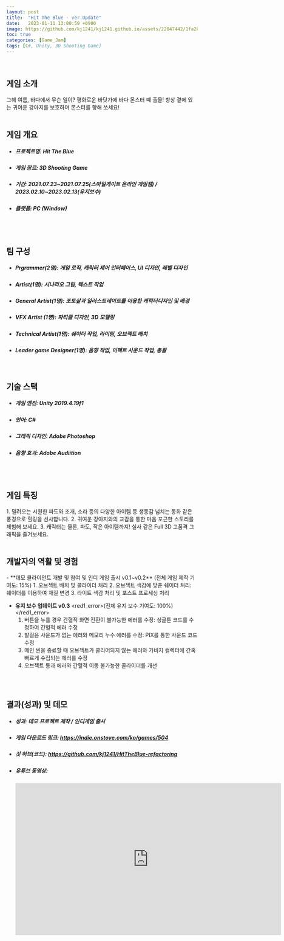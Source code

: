 ```yaml
---
layout: post
title:  "Hit The Blue - ver.Update"
date:   2023-01-11 13:00:59 +0900
image: https://github.com/kj1241/kj1241.github.io/assets/22047442/1fa204be-148a-42d4-9c5e-41aefd2b4a6c
toc: true
categories: [Game_Jam]
tags: [C#, Unity, 3D Shooting Game]
---
```


<!-- <h1><yellow1_h1>프로젝트 이름: 날개를 찾아줘 (Finds Wings) </yellow1_h1></h1>
![날개를 찾아줘](https://github.com/kj1241/kj1241.github.io/assets/22047442/1fa204be-148a-42d4-9c5e-41aefd2b4a6c){: width="740" height="400"} -->


<br>
<h2><yellow1_h2> 게임 소개 </yellow1_h2></h2>
그해 여름, 바다에서 무슨 일이?  
평화로운 바닷가에 바다 몬스터 떼 출몰!  
항상 곁에 있는 귀여운 강아지를 보호하며 몬스터를 향해 쏘세요!

<br>
<br>
<h2><yellow1_h2> 게임 개요 </yellow1_h2></h2><ul>
<li><h5><yellow1_h5>프로젝트명: </yellow1_h5><span> Hit The Blue</span></h5></li>
<li><h5><yellow1_h5>게임 장르: </yellow1_h5><span> 3D Shooting Game</span></h5></li>
<li><h5><yellow1_h5>기간: </yellow1_h5><span> 2021.07.23~2021.07.25(스마일게이트 온라인 게임잼) / 2023.02.10~2023.02.13(유지보수)</span></h5></li>
<li><h5><yellow1_h5>플랫폼: </yellow1_h5><span> PC (Window)</span></h5></li></ul>

<br>
<br>
<h2><yellow1_h2> 팀 구성 </yellow1_h2></h2><ul> 
<li><h5><yellow1_h5>Prgrammer(2명): </yellow1_h5><span> 게임 로직, 캐릭터 제어 인터페이스, UI 디자인, 레벨 디자인</span></h5></li>
<li><h5><yellow1_h5>Artist(1명): </yellow1_h5><span> 시나리오 그림, 텍스트 작업 </span></h5></li>
<li><h5><yellow1_h5>General Artist(1명): </yellow1_h5><span> 포토샆과 일러스트레이트를 이용한 캐릭터디자인 및 배경</span></h5></li>
<li><h5><yellow1_h5>VFX Artist (1명): </yellow1_h5><span> 파티클 디자인, 3D 모델링</span></h5></li>
<li><h5><yellow1_h5>Technical Artist(1명): </yellow1_h5><span> 쉐이더 작업, 라이팅, 오브젝트 배치 </span></h5></li>
<li><h5><yellow1_h5>Leader game Designer(1명): </yellow1_h5><span> 음향 작업, 이펙트 사운드 작업, 총괄 </span></h5></li>
</ul>

<br>
<h2><yellow1_h2> 기술 스택 </yellow1_h2></h2><ul>
<li><h5><yellow1_h5>게임 엔진: </yellow1_h5><span> Unity 2019.4.19f1</span></h5></li>
<li><h5><yellow1_h5>언어: </yellow1_h5><span> C# </span></h5></li>
<li><h5><yellow1_h5>그래픽 디자인: </yellow1_h5><span>Adobe Photoshop</span></h5></li>
<li><h5><yellow1_h5>음향 효과: </yellow1_h5><span>Adobe Audiition </span></h5></li></ul>

<br>
<br>
<h2 ><yellow1_h2> 게임 특징 </yellow1_h2></h2>
1. 밀려오는 시원한 파도와 조개, 소라 등의 다양한 아이템 등 생동감 넘치는 동화 같은 풍경으로 힐링을 선사합니다.
2. 귀여운 강아지와의 교감을 통한 마음 포근한 스토리를 체험해 보세요.
3. 캐릭터는 물론, 파도, 작은 아이템까지! 실사 같은 Full 3D 고품격 그래픽을 즐겨보세요.

<br>
<br>
<h2><yellow1_h2> 개발자의 역활 및 경험 </yellow1_h2></h2>
- **데모 클라이언트 개발 및 참여 및 인디 게임 출시 v0.1~v0.2** <span><red1_error>(전체 게임 제작 기여도: 15%)</red1_error></span>
    1. 오브젝트 배치 및 콜라이더 처리
    2. 오브젝트 색감에 맞춘 쉐이더 처리: 쉐이더를 이용하여 재질 변경
    3. 라이트 색감 처리 및 포스트 프로세싱 처리

- **유지 보수 업데이트 v0.3** <span><red1_error>(전체 유지 보수 기여도: 100%)</red1_error></span>
    1. 버튼을 누를 경우 간혈적 화면 전환이 불가능한 에러를 수정: 싱글톤 코드를 수정하여 간혈적 에러 수정
    2. 발걸음 사운드가 없는 에러와 메모리 누수 에러를 수정: PIX를 통한 사운드 코드 수정
    3. 메인 씬을 종료할 때 오브젝트가 클리어되지 않는 에러와 가비지 컬렉터에 간혹 빠르게 수집되는 에러를 수정
    4. 오브젝트 통과 에러와 간혈적 이동 불가능한 콜라이더를 개선



<br>
<br>
<h2><yellow1_h2> 결과(성과) 및 데모 </yellow1_h2></h2>
<ul>
<li><h5><yellow1_h5>성과: </yellow1_h5><span> 데모 프로젝트 제작 / 인디게임 출시 </span></h5></li>
<li><h5><yellow1_h5>게임 다운로드 링크: </yellow1_h5><span>
<a href="https://indie.onstove.com/ko/games/504">https://indie.onstove.com/ko/games/504</a></span></h5></li>
<li><h5><yellow1_h5>깃 허브(코드): </yellow1_h5><span> 
<a href="https://github.com/kj1241/HitTheBlue-refactoring">https://github.com/kj1241/HitTheBlue-refactoring</a> </span></h5></li>
<li><h5><yellow1_h5>유튜브 동영상: </yellow1_h5></h5> 
<iframe width="700" height="400" src="https://www.youtube.com/embed/x0faMHFAaKI" title="Hit The Blue (힛 더 블루)" frameborder="0" allow="accelerometer; autoplay; clipboard-write; encrypted-media; gyroscope; picture-in-picture; web-share" allowfullscreen></iframe>
</li></ul>


<br>


